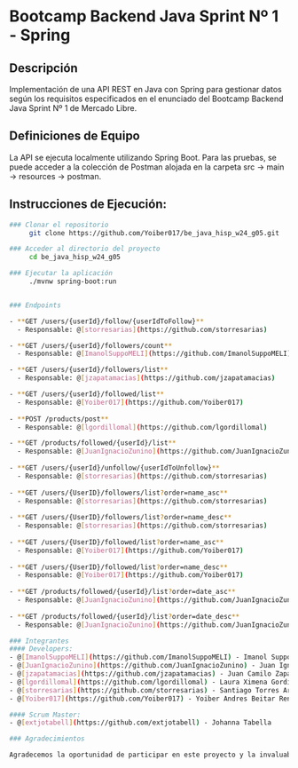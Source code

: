 # Bootcamp Backend Java Sprint Nº 1 - Spring

## Descripción
Implementación de una API REST en Java con Spring para gestionar datos según los requisitos especificados en el enunciado del Bootcamp Backend Java Sprint Nº 1 de Mercado Libre.

## Definiciones de Equipo
La API se ejecuta localmente utilizando Spring Boot. Para las pruebas, se puede acceder a la colección de Postman alojada en la carpeta src -> main -> resources -> postman.

## Instrucciones de Ejecución:
```bash
### Clonar el repositorio
	 git clone https://github.com/Yoiber017/be_java_hisp_w24_g05.git

### Acceder al directorio del proyecto
	 cd be_java_hisp_w24_g05

### Ejecutar la aplicación
	 ./mvnw spring-boot:run


### Endpoints

- **GET /users/{userId}/follow/{userIdToFollow}**
  - Responsable: @[storresarias](https://github.com/storresarias)

- **GET /users/{userId}/followers/count**
  - Responsable: @[ImanolSuppoMELI](https://github.com/ImanolSuppoMELI)

- **GET /users/{userId}/followers/list**
  - Responsable: @[jzapatamacias](https://github.com/jzapatamacias)

- **GET /users/{userId}/followed/list**
  - Responsable: @[Yoiber017](https://github.com/Yoiber017)
  
- **POST /products/post**
  - Responsable: @[lgordillomal](https://github.com/lgordillomal)

- **GET /products/followed/{userId}/list**
  - Responsable: @[JuanIgnacioZunino](https://github.com/JuanIgnacioZunino)
  
- **GET /users/{userId}/unfollow/{userIdToUnfollow}**
  - Responsable: @[storresarias](https://github.com/storresarias)
  
- **GET /users/{UserID}/followers/list?order=name_asc**
  - Responsable: @[storresarias](https://github.com/storresarias)
  
- **GET /users/{UserID}/followers/list?order=name_desc**
  - Responsable: @[storresarias](https://github.com/storresarias)
  
- **GET /users/{UserID}/followed/list?order=name_asc**
  - Responsable: @[Yoiber017](https://github.com/Yoiber017)
  
- **GET /users/{UserID}/followed/list?order=name_desc**
  - Responsable: @[Yoiber017](https://github.com/Yoiber017)
  
- **GET /products/followed/{userId}/list?order=date_asc**
  - Responsable: @[JuanIgnacioZunino](https://github.com/JuanIgnacioZunino)
  
- **GET /products/followed/{userId}/list?order=date_desc**
  - Responsable: @[JuanIgnacioZunino](https://github.com/JuanIgnacioZunino)

### Integrantes
#### Developers:
- @[ImanolSuppoMELI](https://github.com/ImanolSuppoMELI) - Imanol Suppo Alaniz
- @[JuanIgnacioZunino](https://github.com/JuanIgnacioZunino) - Juan Ignacio Zunino
- @[jzapatamacias](https://github.com/jzapatamacias) - Juan Camilo Zapata Macias
- @[lgordillomal](https://github.com/lgordillomal) - Laura Ximena Gordillo Maldonado
- @[storresarias](https://github.com/storresarias) - Santiago Torres Arias
- @[Yoiber017](https://github.com/Yoiber017) - Yoiber Andres Beitar Renteria

#### Scrum Master:
- @[extjotabell](https://github.com/extjotabell) - Johanna Tabella

### Agradecimientos

Agradecemos la oportunidad de participar en este proyecto y la invaluable ayuda de nuestros compañeros y tutores. ¡Esperamos que esta API cumpla con las expectativas!


